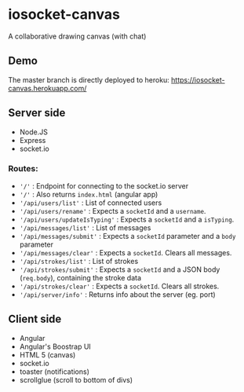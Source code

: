 # iosocket-canvas
A collaborative drawing canvas (with chat)

## Demo
The master branch is directly deployed to heroku: https://iosocket-canvas.herokuapp.com/

## Server side

- Node.JS
- Express
- socket.io

### Routes:

- `'/'` : Endpoint for connecting to the socket.io server
- `'/'` : Also returns `index.html` (angular app)
- `'/api/users/list'` : List of connected users
- `'/api/users/rename'` : Expects a `socketId` and a `username`.
- `'/api/users/updateIsTyping'` : Expects a `socketId` and a `isTyping`.
- `'/api/messages/list'` : List of messages
- `'/api/messages/submit'` : Expects a `socketId` parameter and a `body` parameter
- `'/api/messages/clear'` : Expects a `socketId`. Clears all messages.
- `'/api/strokes/list'` : List of strokes
- `'/api/strokes/submit'` : Expects a `socketId` and a JSON body (`req.body`), containing the stroke data
- `'/api/strokes/clear'` : Expects a `socketId`. Clears all strokes.
- `'/api/server/info'` : Returns info about the server (eg. port)

## Client side

- Angular
- Angular's Boostrap UI
- HTML 5 (canvas)
- socket.io
- toaster (notifications)
- scrollglue (scroll to bottom of divs)

